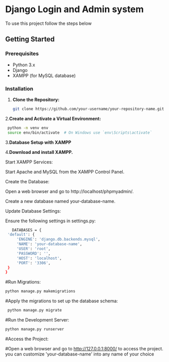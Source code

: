 # Django Login and Admin system

To use this project follow the steps below

## Getting Started

### Prerequisites

- Python 3.x
- Django
- XAMPP (for MySQL database)

### Installation

1. **Clone the Repository:**

   ```bash
   git clone https://github.com/your-username/your-repository-name.git
 2.**Create and Activate a Virtual Environment:**
   ```bash
    python -m venv env
    source env/bin/activate  # On Windows use `env\Scripts\activate`
   ```

3.**Database Setup with XAMPP**

4.**Download and install XAMPP.**

   Start XAMPP Services:

   Start Apache and MySQL from the XAMPP Control Panel.

   Create the Database:

   Open a web browser and go to http://localhost/phpmyadmin/.
   
   Create a new database named your-database-name.
   
   Update Database Settings:

   Ensure the following settings in settings.py:
   ```bash
      DATABASES = {
    'default': {
        'ENGINE': 'django.db.backends.mysql',
        'NAME': 'your-database-name',
        'USER': 'root',
        'PASSWORD': '',
        'HOST': 'localhost',
        'PORT': '3306',
    }
}
```
#Run Migrations:
```bash
python manage.py makemigrations
```

#Apply the migrations to set up the database schema:
 ```bash
  python manage.py migrate
```
#Run the Development Server:
```bash
python manage.py runserver
```
#Access the Project:

#Open a web browser and go to http://127.0.0.1:8000/ to access the project.
 you can customize 'your-database-name' into any name of your choice

   
 





